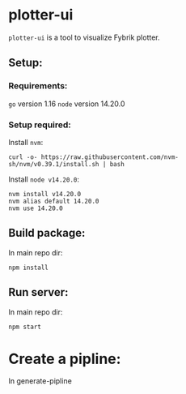 # plotter-ui

`plotter-ui` is a tool to visualize Fybrik plotter.

## Setup:

### Requirements:
`go` version 1.16
`node` version 14.20.0


### Setup required:

Install `nvm`:

```
curl -o- https://raw.githubusercontent.com/nvm-sh/nvm/v0.39.1/install.sh | bash
```

Install `node v14.20.0`:

```nvm install --lts
nvm install v14.20.0
nvm alias default 14.20.0
nvm use 14.20.0
```

## Build package:

In main repo dir:
```
npm install
```

## Run server:

In main repo dir:
```
npm start
```

# Create a pipline:

In generate-pipline
